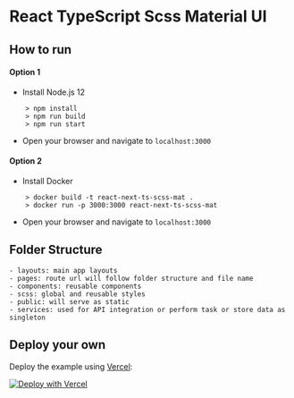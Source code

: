 # React TypeScript Scss Material UI

## How to run

#### Option 1

- Install Node.js 12

```
    > npm install
    > npm run build
    > npm run start
```

- Open your browser and navigate to `localhost:3000`

#### Option 2

- Install Docker

```
    > docker build -t react-next-ts-scss-mat .
    > docker run -p 3000:3000 react-next-ts-scss-mat
```

- Open your browser and navigate to `localhost:3000`

## Folder Structure

    - layouts: main app layouts
    - pages: route url will follow folder structure and file name
    - components: reusable components
    - scss: global and reusable styles
    - public: will serve as static
    - services: used for API integration or perform task or store data as singleton

## Deploy your own

Deploy the example using [Vercel](https://vercel.com):

[![Deploy with Vercel](https://vercel.com/button)](https://vercel.com/import/project?template=https://github.com/vercel/next.js/tree/canary/examples/with-typescript)
